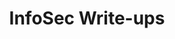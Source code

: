 ---
title: InfoSec Write-ups
description: Awesome write-ups from the world’s best hackers intopics ranging from bug bounties, CTFs, Hack the box walkthroughs, hardware challenges, and real-life encounters.
url: https://infosecwriteups.com/
image:
    # url: '/assets/images/cafe.png'
    # alt: 'Cafe'
tags: ['blog', 'bugbounty', 'tutorial', 'writeup']
pubDate: 2023-11-09
draft: false
---